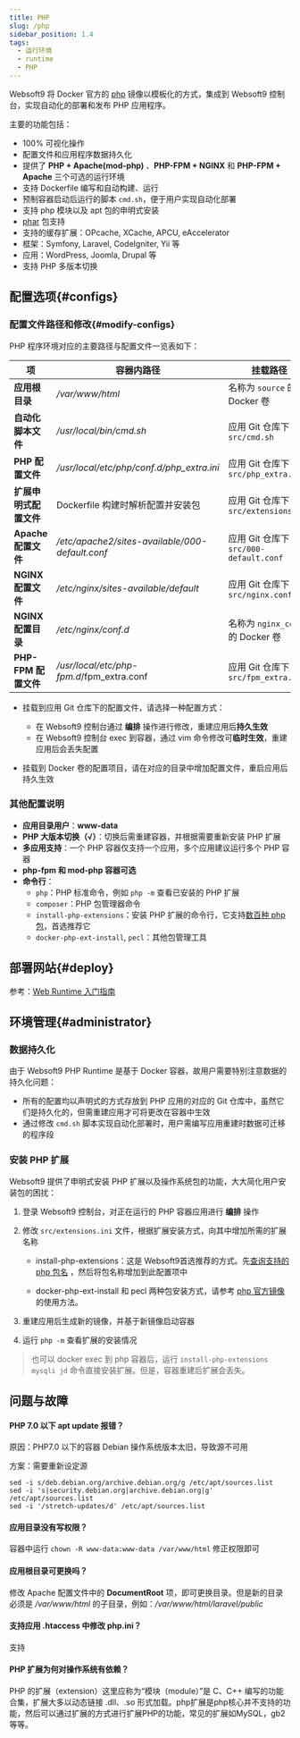 ```yaml
---
title: PHP
slug: /php
sidebar_position: 1.4
tags:
  - 运行环境
  - runtime
  - PHP
---
```



Websoft9 将 Docker 官方的 [php](https://hub.docker.com/_/php) 镜像以模板化的方式，集成到 Websoft9 控制台，实现自动化的部署和发布 PHP 应用程序。   

主要的功能包括：

- 100% 可视化操作
- 配置文件和应用程序数据持久化
- 提供了 **PHP + Apache(mod-php)** 、**PHP-FPM + NGINX** 和 **PHP-FPM + Apache** 三个可选的运行环境
- 支持 Dockerfile 编写和自动构建、运行
- 预制容器启动后运行的脚本 `cmd.sh`，便于用户实现自动化部署
- 支持 php 模块以及 apt 包的申明式安装
- [phar](https://www.php.net/manual/zh/intro.phar.php) 包支持
- 支持的缓存扩展：OPcache, XCache, APCU, eAccelerator
- 框架：Symfony, Laravel, CodeIgniter, Yii 等
- 应用：WordPress, Joomla, Drupal 等
- 支持 PHP 多版本切换

## 配置选项{#configs}

### 配置文件路径和修改{#modify-configs}

PHP 程序环境对应的主要路径与配置文件一览表如下：

  | 项                 | 容器内路径                                      | 挂载路径                               |
  | ------------------ | ----------------------------------------------- | -------------------------------------- |
  | **应用根目录**        | */var/www/html*                                 | 名称为 `source` 的 Docker 卷           |
  | **自动化脚本文件**     | */usr/local/bin/cmd.sh*                         | 应用 Git 仓库下 `src/cmd.sh`           |
  | **PHP 配置文件**       | */usr/local/etc/php/conf.d/php_extra.ini*       | 应用 Git 仓库下 `src/php_extra.ini`     |
  | **扩展申明式配置文件** | Dockerfile 构建时解析配置并安装包               | 应用 Git 仓库下 `src/extensions.ini`    |
  | **Apache 配置文件**    | */etc/apache2/sites-available/000-default.conf* | 应用 Git 仓库下 `src/000-default.conf` |
  | **NGINX 配置文件**     | */etc/nginx/sites-available/default*            | 应用 Git 仓库下 `src/nginx.conf`       |
  | **NGINX 配置目录**     | */etc/nginx/conf.d*                             | 名称为 `nginx_conf` 的 Docker 卷       |
  | **PHP-FPM 配置文件**   | */usr/local/etc/php-fpm.d*/fpm_extra.conf       | 应用 Git 仓库下 `src/fpm_extra.conf`    |

  - 挂载到应用 Git 仓库下的配置文件，请选择一种配置方式：

    - 在 Websoft9 控制台通过 **编排** 操作进行修改，重建应用后**持久生效**
    - 在 Websoft9 控制台 exec 到容器，通过 vim 命令修改可**临时生效**，重建应用后会丢失配置

  - 挂载到 Docker 卷的配置项目，请在对应的目录中增加配置文件，重启应用后持久生效
  

### 其他配置说明

- **应用目录用户**：**www-data**
- **PHP 大版本切换（√）**：切换后需重建容器，并根据需要重新安装 PHP 扩展
- **多应用支持**：一个 PHP 容器仅支持一个应用，多个应用建议运行多个 PHP 容器
- **php-fpm 和 mod-php 容器可选**
- **命令行**：
  - `php`：PHP 标准命令，例如 `php -m` 查看已安装的 PHP 扩展
  - `composer`：PHP 包管理器命令
  - `install-php-extensions`：安装 PHP 扩展的命令行，它支持[数百种 php 包](https://github.com/mlocati/docker-php-extension-installer?tab=readme-ov-file#supported-php-extensions)，首选推荐它
  - `docker-php-ext-install`, `pecl`：其他包管理工具

## 部署网站{#deploy}

参考：[Web Runtime 入门指南](./runtime)

## 环境管理{#administrator}

### 数据持久化

由于 Websoft9 PHP Runtime 是基于 Docker 容器，故用户需要特别注意数据的持久化问题：

- 所有的配置均以声明式的方式存放到 PHP 应用的对应的 Git 仓库中，虽然它们是持久化的，但需重建应用才可将更改在容器中生效
- 通过修改 `cmd.sh` 脚本实现自动化部署时，用户需编写应用重建时数据可迁移的程序段

### 安装 PHP 扩展

Websoft9 提供了申明式安装 PHP 扩展以及操作系统包的功能，大大简化用户安装包的困扰：

1. 登录 Websoft9 控制台，对正在运行的 PHP 容器应用进行 **编排** 操作

2. 修改 `src/extensions.ini` 文件，根据扩展安装方式，向其中增加所需的扩展名称

   - install-php-extensions：这是 Websoft9首选推荐的方式。先[查询支持的 php 包名](https://github.com/mlocati/docker-php-extension-installer?tab=readme-ov-file#supported-php-extensions) ，然后将包名称增加到此配置项中

   - docker-php-ext-install 和 pecl 两种包安装方式，请参考 [php 官方镜像](https://hub.docker.com/_/php) 的使用方法。

3. 重建应用后生成新的镜像，并基于新镜像启动容器

4. 运行 `php -m` 查看扩展的安装情况


> 也可以 docker exec 到 php 容器后，运行 `install-php-extensions mysqli jd` 命令直接安装扩展。但是，容器重建后扩展会丢失。  


## 问题与故障

#### PHP 7.0 以下 **apt update** 报错？

原因：PHP7.0 以下的容器 Debian 操作系统版本太旧，导致源不可用   

方案：需要重新设定源  

  ```
  sed -i s/deb.debian.org/archive.debian.org/g /etc/apt/sources.list
  sed -i 's|security.debian.org|archive.debian.org|g' /etc/apt/sources.list
  sed -i '/stretch-updates/d' /etc/apt/sources.list
  ```

#### 应用目录没有写权限？

容器中运行 `chown -R www-data:www-data /var/www/html` 修正权限即可

#### 应用根目录可更换吗？

修改 Apache 配置文件中的 **DocumentRoot** 项，即可更换目录。但是新的目录必须是 */var/www/html* 的子目录，例如：*/var/www/html/laravel/public*

#### 支持应用 .htaccess 中修改 php.ini？

支持

#### PHP 扩展为何对操作系统有依赖？

PHP 的扩展（extension）这里应称为“模块（module）”是 C、C++ 编写的功能合集，扩展大多以动态链接 .dll、.so 形式加载。php扩展是php核心并不支持的功能，然后可以通过扩展的方式进行扩展PHP的功能，常见的扩展如MySQL，gb2等等。
